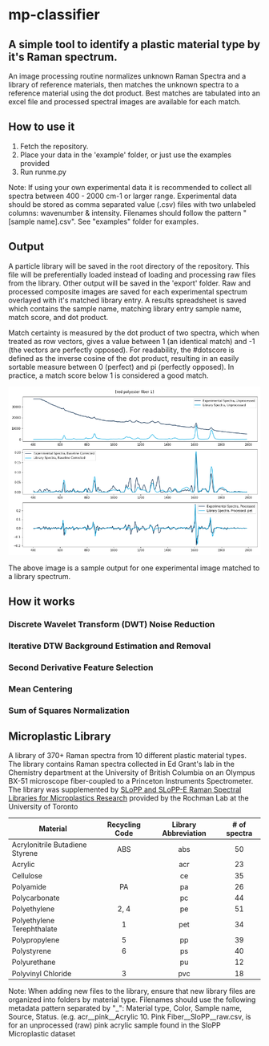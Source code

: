 # mp-classifier

## A simple tool to identify a plastic material type by it's Raman spectrum.

An image processing routine normalizes unknown Raman Spectra and a library of reference materials, then matches the unknown spectra to a reference material using the dot product.
Best matches are tabulated into an excel file and processed spectral images are available for each match. 

## How to use it

1) Fetch the repository.
2) Place your data in the 'example' folder, or just use the examples provided
3) Run runme.py

Note: If using your own experimental data it is recommended to collect all spectra between 400 - 2000 cm-1 or larger range. Experimental data should be stored as comma separated value (.csv) files with two unlabeled columns: wavenumber & intensity. Filenames should follow the pattern "[sample name].csv". See "examples" folder for examples.
## Output
A particle library will be saved in the root directory of the repository. This file will be preferentially loaded instead of loading and processing raw files from the library. Other output will be saved in the 'export' folder. Raw and processed composite images are saved for each experimental spectrum overlayed with it's matched library entry. A results spreadsheet is saved which contains the sample name, matching library entry sample name, match score, and dot product.

Match certainty is measured by the dot product of two spectra, which when treated as row vectors, gives a value between 1 (an identical match) and -1 (the vectors are perfectly opposed). For readability, the #dotscore is defined as the inverse cosine of the dot product, resulting in an easily sortable measure between 0 (perfect) and pi (perfectly opposed). In practice, a match score below 1 is considered a good match.

![Example spectral match image](https://github.com/MatthewKowal/mp-classifier/blob/main/readme%20images/example_spec.png)

The above image is a sample output for one experimental image matched to a library spectrum.

## How it works
### Discrete Wavelet Transform (DWT) Noise Reduction
### Iterative DTW Background Estimation and Removal
### Second Derivative Feature Selection
### Mean Centering
### Sum of Squares Normalization


## Microplastic Library
A library of 370+ Raman spectra from 10 different plastic material types. The library contains Raman spectra
collected in Ed Grant's lab in the Chemistry department at the University of British Columbia on an Olympus BX-51
microscope fiber-coupled to a Princeton Instruments Spectrometer. The library was supplemented by [SLoPP and SLoPP-E
Raman Spectral Libraries for
Microplastics Research](https://rochmanlab.wordpress.com/spectral-libraries-for-microplastics-research/) provided by the Rochman Lab at the University of Toronto


| Material | Recycling Code | Library Abbreviation | # of spectra |
| ----------------------------- | :---: | :---:| :---: |
| Acrylonitrile Butadiene Styrene |  ABS | abs  |  50  | 
| Acrylic                         |	     | acr 	|  23  |
| Cellulose                       |	     | ce   |  35  |
|  Polyamide                      |	 PA  | pa   |	 26  |
| Polycarbonate                   |	     | pc 	|  44  |
| Polyethylene                    |	2, 4 | pe 	|  51  |
| Polyethylene Terephthalate      |	  1  | pet 	|  34  |
| Polypropylene                   |	  5  | pp   |	 39  |
| Polystyrene                     |	  6  | ps   |  40  |
| Polyurethane                    |	     | pu   |  12  |
| Polyvinyl Chloride              |	  3  | pvc 	|  18  |

Note: When adding new files to the library, ensure that new library files are organized into folders by material type. Filenames should use the following metadata pattern separated by "_": Material type, Color, Sample name, Source, Status. (e.g. acr__pink__Acrylic 10. Pink Fiber__SloPP__raw.csv, is for an unprocessed (raw) pink acrylic sample found in the SloPP Microplastic dataset 


